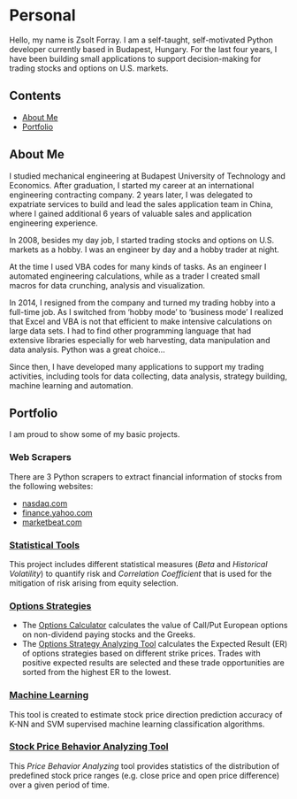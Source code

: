 # Personal
Hello, my name is Zsolt Forray.
I am a self-taught, self-motivated Python developer currently based in Budapest, Hungary. For the last four years, I have been building small applications to support decision-making for trading stocks and options on U.S. markets.

## Contents
- [About Me](#about-me)
- [Portfolio](#portfolio)

## About Me
I studied mechanical engineering at Budapest University of Technology and Economics. After graduation, I started my career at an international engineering contracting company. 2 years later, I was delegated to expatriate services to build and lead the sales application team in China, where I gained additional 6 years of valuable sales and application engineering experience.

In 2008, besides my day job, I started trading stocks and options on U.S. markets as a hobby. I was an engineer by day and a hobby trader at night.

At the time I used VBA codes for many kinds of tasks. As an engineer I automated engineering calculations, while as a trader I created small macros for data crunching, analysis and visualization.

In 2014, I resigned from the company and turned my trading hobby into a full-time job. As I switched from ‘hobby mode’ to ‘business mode’ I realized that Excel and VBA is not that efficient to make intensive calculations on large data sets. I had to find other programming language that had extensive libraries especially for web harvesting, data manipulation and data analysis. Python was a great choice…

Since then, I have developed many applications to support my trading activities, including tools for data collecting, data analysis, strategy building, machine learning and automation.

## Portfolio
I am proud to show some of my basic projects.

### Web Scrapers
There are 3 Python scrapers to extract financial information of stocks from the following websites:
+   [nasdaq.com](https://github.com/Zsolt-Forray/nasdaq-scraper)
+   [finance.yahoo.com](https://github.com/Zsolt-Forray/yahoo-scraper)
+   [marketbeat.com](https://github.com/Zsolt-Forray/marketbeat-scraper)

### [Statistical Tools](https://github.com/Zsolt-Forray/statistical-tools)
This project includes different statistical measures (*Beta* and *Historical Volatility*) to quantify risk and *Correlation Coefficient* that is used for the mitigation of risk arising from equity selection.

### [Options Strategies](https://github.com/Zsolt-Forray/options-strategies)
+   The [Options Calculator](https://github.com/Zsolt-Forray/options-calculator) calculates the value of Call/Put European options on non-dividend paying stocks and the Greeks.
+   The [Options Strategy Analyzing Tool](https://github.com/Zsolt-Forray/options-strategies) calculates the Expected Result (ER) of options strategies based on different strike prices. Trades with positive expected results are selected and these trade opportunities are sorted from the highest ER to the lowest.

### [Machine Learning](https://github.com/Zsolt-Forray/machine-learning)
This tool is created to estimate stock price direction prediction accuracy of K-NN and SVM supervised machine learning classification algorithms.

### [Stock Price Behavior Analyzing Tool](https://github.com/Zsolt-Forray/stock-price-behavior)
This *Price Behavior Analyzing* tool provides statistics of the distribution of predefined stock price ranges (e.g. close price and open price difference) over a given period of time.
